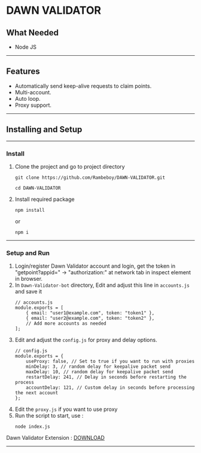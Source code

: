 # DAWN VALIDATOR

## What Needed

- Node JS

---

## Features

- Automatically send keep-alive requests to claim points.
- Multi-account.
- Auto loop.
- Proxy support.

---

## Installing and Setup

---

### Install
1. Clone the project and go to project directory
   ```
   git clone https://github.com/Rambeboy/DAWN-VALIDATOR.git
   ```
   ```
   cd DAWN-VALIDATOR
   ```
2. Install required package
   ```
   npm install
   ```
   or
   ```
   npm i
   ```

---

### Setup and Run

1. Login/register Dawn Validator account and login, get the token in "getpoint?appid=" -> "authorization:" at network tab in inspect element in browser. 
2. In `Dawn-Validator-bot` directory, Edit and adjust this line in `accounts.js` and save it
	```
	// accounts.js
	module.exports = [
		{ email: "user1@example.com", token: "token1" },
		{ email: "user2@example.com", token: "token2" },
		// Add more accounts as needed
	];
	```
3. Edit and adjust the `config.js` for proxy and delay options.
	```
	// config.js
	module.exports = {
	    useProxy: false, // Set to true if you want to run with proxies
	    minDelay: 3, // random delay for keepalive packet send
	    maxDelay: 10, // random delay for keepalive packet send
	    restartDelay: 241, // Delay in seconds before restarting the process
	    accountDelay: 121, // Custom delay in seconds before processing the next account
	};
	```
4. Edit the `proxy.js` if you want to use proxy
5. Run the script to start, use :
    ```
    node index.js
    ```
	
Dawn Validator Extension : [DOWNLOAD](https://chromewebstore.google.com/detail/dawn-validator-chrome-ext/fpdkjdnhkakefebpekbdhillbhonfjjp?authuser=0&hl=en)

---
